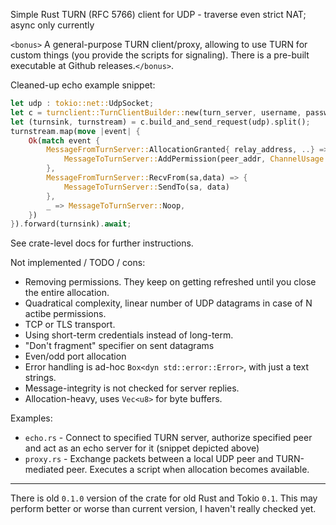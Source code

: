 Simple Rust TURN (RFC 5766) client for UDP - traverse even strict NAT; async only currently

`<bonus>` A general-purpose TURN client/proxy, allowing to use TURN for custom things (you provide the scripts for signaling). There is a pre-built executable at Github releases.`</bonus>`.

Cleaned-up echo example snippet:

```rust
let udp : tokio::net::UdpSocket; 
let c = turnclient::TurnClientBuilder::new(turn_server, username, password);
let (turnsink, turnstream) = c.build_and_send_request(udp).split();
turnstream.map(move |event| {
    Ok(match event {
        MessageFromTurnServer::AllocationGranted{ relay_address, ..} => {
            MessageToTurnServer::AddPermission(peer_addr, ChannelUsage::WithChannel)
        },
        MessageFromTurnServer::RecvFrom(sa,data) => {
            MessageToTurnServer::SendTo(sa, data)
        },
        _ => MessageToTurnServer::Noop,
    })
}).forward(turnsink).await;
```

See crate-level docs for further instructions.

Not implemented / TODO / cons:

* Removing permissions. They keep on getting refreshed until you close the entire allocation.
* Quadratical complexity, linear number of UDP datagrams in case of N actibe permissions.
* TCP or TLS transport.
* Using short-term credentials instead of long-term.
* "Don't fragment" specifier on sent datagrams
* Even/odd port allocation
* Error handling is ad-hoc `Box<dyn std::error::Error>`, with just a text strings.
* Message-integrity is not checked for server replies.
* Allocation-heavy, uses `Vec<u8>` for byte buffers.

Examples:

* `echo.rs` - Connect to specified TURN server, authorize specified peer and act as an echo server for it (snippet depicted above)
* `proxy.rs` - Exchange packets between a local UDP peer and TURN-mediated peer. Executes a script when allocation becomes available.

---

There is old `0.1.0` version of the crate for old Rust and Tokio `0.1`. This may perform better or worse than current version, I haven't really checked yet.

